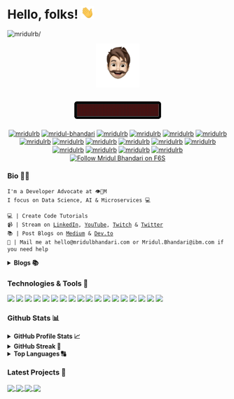 <!--
**mridulrb/mridulrb** is a ✨ _special_ ✨ repository because its `README.md` (this file) appears on your GitHub profile.

Here are some ideas to get you started:

- 🔭 I’m currently working on ...
- 🌱 I’m currently learning ...
- 👯 I’m looking to collaborate on ...
- 🤔 I’m looking for help with ...
- 💬 Ask me about ...
- 📫 How to reach me: ...
- 😄 Pronouns: ...
- ⚡ Fun fact: ...
-->

<!-- [![Header](https://raw.githubusercontent.com/mridulrb/mridulrb/master/media/Header.jpeg "Header")](https://mridulbhandari.com/) -->

# Hello, folks! <img src="https://raw.githubusercontent.com/mridulrb/mridulrb/master/media/wave.gif" width="30px"> 

<p align="left"> <img src=https://komarev.com/ghpvc/?username=mridulrb&style=plastic&color=orange alt=mridulrb/> </p>

<p align="center">
  <img src="https://raw.githubusercontent.com/mridulrb/mridulrb/master/media/logo.png" width="100px" height="100px" />
</p>

<h2 align="center"> <img src="https://raw.githubusercontent.com/mridulrb/mridulrb/master/media/signbot.gif"/> </h2>
<p align="center">
<a href=https://mridulbhandari.com target="blank"><img align="center" src=https://cdn.jsdelivr.net/npm/simple-icons@3.0.1/icons/about-dot-me.svg alt="mridulrb" height="20" width="20" /></a>
<a href=https://linkedin.com/in/mridul-bhandari target="blank"><img align="center" src=https://cdn.jsdelivr.net/npm/simple-icons@3.0.1/icons/linkedin.svg alt="mridul-bhandari" height="20" width="20" /></a>
<a href=https://www.youtube.com/c/MridulBhandari target="blank"><img align="center" src=https://cdn.jsdelivr.net/npm/simple-icons@3.0.1/icons/youtube.svg alt="mridulrb" height="20" width="20" /></a>
<a href=https://www.twitch.tv/mridulrb target="blank"><img align="center" src=https://cdn.jsdelivr.net/npm/simple-icons@3.0.1/icons/twitch.svg alt="mridulrb" height="20" width="20" /></a>
<a href=https://twitter.com/mridulrb target="blank"><img align="center" src=https://cdn.jsdelivr.net/npm/simple-icons@3.0.1/icons/twitter.svg alt="mridulrb" height="20" width="20" /></a>
<a href=https://www.kaggle.com/mridulrb target="blank"><img align="center" src=https://cdn.jsdelivr.net/npm/simple-icons@3.0.1/icons/kaggle.svg alt="mridulrb" height="20" width="20" /></a>
<a href=https://forum.freecodecamp.org/u/mridulrb/ target="blank"><img align="center" src=https://cdn.jsdelivr.net/npm/simple-icons@3.0.1/icons/freecodecamp.svg alt="mridulrb" height="20" width="20" /></a>
<a href=https://mridulrb.hashnode.dev/ target="blank"><img align="center" src=https://cdn.jsdelivr.net/npm/simple-icons@3.0.1/icons/hashnode.svg alt="mridulrb" height="20" width="20" /></a>
<a href=https://mridulrb.medium.com/ target="blank"><img align="center" src=https://cdn.jsdelivr.net/npm/simple-icons@3.0.1/icons/medium.svg alt="mridulrb" height="20" width="20" /></a>
<a href=https://stackoverflow.com/story/mridulrb target="blank"><img align="center" src=https://cdn.jsdelivr.net/npm/simple-icons@3.0.1/icons/stackoverflow.svg alt="mridulrb" height="20" width="20" /></a>
<a href=https://www.instagram.com/mridulrb target="blank"><img align="center" src=https://cdn.jsdelivr.net/npm/simple-icons@3.0.1/icons/instagram.svg alt="mridulrb" height="20" width="20" /></a>
<a href=https://codepen.io/mridulrb target="blank"><img align="center" src=https://cdn.jsdelivr.net/npm/simple-icons@3.0.1/icons/codepen.svg alt="mridulrb" height="20" width="20" /></a>
<a href=https://dev.to/mridulrb target="blank"><img align="center" src=https://cdn.jsdelivr.net/npm/simple-icons@3.0.1/icons/dev-dot-to.svg alt="mridulrb" height="20" width="20" /></a>
<a href=https://www.facebook.com/mridulrb target="blank"><img align="center" src=https://cdn.jsdelivr.net/npm/simple-icons@3.0.1/icons/facebook.svg alt="mridulrb" height="20" width="20" /></a>
<a href=https://www.behance.net/mridulbhandari target="blank"><img align="center" src=https://cdn.jsdelivr.net/npm/simple-icons@3.0.1/icons/behance.svg alt="mridulrb" height="20" width="20" /></a>
<a href=https://dribbble.com/mridulrb target="blank"><img align="center" src=https://cdn.jsdelivr.net/npm/simple-icons@3.0.1/icons/dribbble.svg alt="mridulrb" height="20" width="20" /></a>
<a href="https://www.f6s.com/mridulrb?follow=1" target="_blank" title="Follow Mridul Bhandari on F6S"><img src="https://www.f6s.com/images/f6s-follow-green.png" border="0" align="center" width="78" height="22 " alt="Follow Mridul Bhandari on F6S" style="width: 78px; height: 22px; padding: 0px; margin: 0px;" /></a>  
</p>

### Bio 👨🏻
<pre><code>I'm a Developer Advocate at 👁🐝M  
I focus on Data Science, AI &amp; Microservices 💻

💻 | Create Code Tutorials
📹 | Stream on <a href="https://linkedin.com/in/mridul-bhandari">LinkedIn</a>, <a href="https://www.youtube.com/c/MridulBhandari">YouTube</a>, <a href="https://www.twitch.tv/mridulrb">Twitch</a> &amp; <a href="https://twitter.com/mridulrb">Twitter</a>
📚 | Post Blogs on <a href="https://mridulrb.medium.com/">Medium</a> &amp; <a href="https://dev.to/mridulrb">Dev.to</a>
💬 | Mail me at hello@mridulbhandari.com or Mridul.Bhandari@ibm.com if you need help
</code></pre>

<!-- ### Blogs 📚 -->
<details> 
  <summary><b>Blogs 📚</b></summary>
    <ul>
      <li><a href="https://towardsdatascience.com/predict-loan-eligibility-using-machine-learning-models-7a14ef904057">Predict Loan Eligibility using Machine Learning Models - towards data science</a> <br/></li>
      <li><a href="https://medium.com/ibm-data-ai/integrating-ibm-watson-assistant-with-whatsapp-e62dcaa803fd">Update your chatbot on WhatsApp with IBM Watson Assistant - IBM Developer</a> <br/></li>
      <li><a href="https://developer.ibm.com/es/tutorials/integrating-ibm-watson-assistant-with-whatsapp/">Integración de IBM Watson Assistant con WhatsApp - IBM Developer Spanish</a> <br/></li>
      <li><a href="https://medium.com/analytics-vidhya/neural-network-using-r-fbd9156a2ffa">How to Create A Neural Network Using R - Analytics Vidhya</a> <br/></li>
      <li><a href="https://medium.com/callforcode/call-for-code-spot-challenge-beirut-introduction-to-ibm-cloud-services-part-2-767fc322d11a">Call for Code® Spot Challenge Beirut: Introduction to IBM Cloud Services - CFC Daily</a> <br/></li>
      <li><a href="https://medium.com/ibm-data-ai/how-to-build-a-demo-for-cross-sell-in-banking-using-ibm-cloud-pak-for-data-ca7ce857598b">How to build a demo for Cross Sell in Banking using IBM Cloud Pak for Data - IBM Data Science in Practice</a> <br/></li>
      <li><a href="https://medium.com/ibm-watson/building-a-covid-19-virtual-banking-assistant-cb4252dc1bcc">Building a COVID-19 Virtual Banking Assistant - IBM Data Science in Practice</a> <br/></li>
      <li><a href="https://medium.com/callforcode/on-july-14th-2020-cloud-developer-advocate-mridul-bhandari-from-ibm-developer-and-senior-2a8d2f67c1de">Build an app using the Disaster Resiliency Starter Kit - CFC Daily</a> <br/></li>
      <li><a href="https://dev.to/mridulrb/series/11633">Why Open Source is Important for Students? - IBM Developer</a> <br/></li>
  </ul>

<!-- - [How To Create An AR Treasure Hunt using A-Frame and AR.js - Towards AI](https://medium.com/towards-artificial-intelligence/ar-treasure-hunt-using-a-frame-and-ar-js-dcd07c33f771) -->
<!-- - [Tovit - a COVID-19 toolkit - IBM Watson](https://medium.com/ibm-watson/tovit-a-covid-19-toolkit-aed5c2fc68d1) - [Tovit - Your go-to COVID-19 toolkit - CFC Daily](https://medium.com/callforcode/tovit-ae4554bfe92f) -->
</details>

### Technologies & Tools 🔧
![](https://img.shields.io/badge/IBM_Cloud-informational?style=flat-square&logo=IBM&logoColor=white&color=054ADA)
![](https://img.shields.io/badge/MacOS-informational?style=flat&logo=apple&logoColor=white&color=ffffff)
![](https://img.shields.io/badge/Linux-informational?style=flat&logo=linux&logoColor=white&color=f86f14)
![](https://img.shields.io/badge/VS_Code-informational?style=flat&logo=visual-studio-code&logoColor=white&color=286ac6)
![](https://img.shields.io/badge/IntelliJ_IDEA-informational?style=flat&logo=intellij-idea&logoColor=white&color=000000)
![](https://img.shields.io/badge/C-informational?style=flat-square&logo=C&logoColor=white&color=A8B9CC)
![](https://img.shields.io/badge/Java-informational?style=flat-square&logo=Java&logoColor=white&color=007396)
![](https://img.shields.io/badge/Python-informational?style=flat-square&logo=Python&logoColor=white&color=3776AB)
![](https://img.shields.io/badge/JavaScript-informational?style=flat-square&logo=JavaScript&logoColor=white&color=F7DF1E)
![](https://img.shields.io/badge/HTML/CSS/HTML5-informational?style=flat-square&logo=html5&logoColor=white&color=E34F26)
![](https://img.shields.io/badge/NodeJS-informational?style=flat-square&logo=npm&logoColor=white&color=339933)
![](https://img.shields.io/badge/ReactJS-informational?style=flat-square&logo=React&logoColor=white&color=61DAFB)
![](https://img.shields.io/badge/ReactNative-informational?style=flat-square&logo=React&logoColor=white&color=61DAFB)
![](https://img.shields.io/badge/R/RStudio-informational?style=flat-square&logo=R&logoColor=white&color=276DC3)
![](https://img.shields.io/badge/Bash_Scripting-informational?style=flat-square&logo=gnu-bash&logoColor=white&color=4EAA25)
![](https://img.shields.io/badge/Red_Hat_OpenShift-informational?style=flat-square&logo=red-hat-open-shift&logoColor=white&color=EE0000)
![](https://img.shields.io/badge/Kubernetes-informational?style=flat-square&logo=kubernetes&logoColor=white&color=326CE5)
![](https://img.shields.io/badge/Docker-informational?style=flat-square&logo=docker&logoColor=white&color=2496ED)

### Github Stats 📊
<details> 
  <summary><b>GitHub Profile Stats 📈</b></summary>
    <a href="https://github.com/mridulrb/mridulrb">
    <img align="center" src="https://github-readme-stats.vercel.app/api?username=mridulrb&count_private=true&show_icons=true&theme=highcontrast&include_all_commits=true" alt="git stats"/>
    </a>
</details> 

<details> 
  <summary><b>GitHub Streak 💯</b></summary>
   <img align="center" src="https://github-readme-streak-stats.herokuapp.com/?user=mridulrb&theme=dark" alt="git stats"/>
<!-- [![GitHub Streak](https://github-readme-streak-stats.herokuapp.com/?user=mridulrb&theme=dark)](https://git.io/streak-stats) -->
</details> 

<details> 
  <summary><b>Top Languages 🔠</b></summary>
    <!-- ### Top Languages 🔠 -->
    <a href="https://github.com/mridulrb/mridulrb">
    <img align="center"src="https://github-readme-stats.vercel.app/api/top-langs/?username=mridulrb&hide=HTML,CSS&theme=dracula" alt="git stats"/>
    </a>
</details> 

### Latest Projects 📖
<a href="https://github.com/mridulrb/Predict-loan-eligibility-using-IBM-Watson-Studio">
<img align="center" src="https://github-readme-stats.vercel.app/api/pin/?username=mridulrb&repo=Predict-loan-eligibility-using-IBM-Watson-Studio&show_owner=True&theme=dracula"/>
</a>

<a href="https://github.com/mridulrb/Integrating-Watson-Assistant-with-Whatsapp">
<img align="center" src="https://github-readme-stats.vercel.app/api/pin/?username=mridulrb&repo=Integrating-Watson-Assistant-with-Whatsapp&show_owner=True&theme=synthwave"/>
</a>

<a href="https://github.com/mridulrb/Tovit">
<img align="center" src="https://github-readme-stats.vercel.app/api/pin/?username=mridulrb&repo=Tovit&show_owner=True&theme=cobalt"/>
</a>

<a href="https://github.com/mridulrb/Bank-Virtual-Assistant">
<img align="center" src="https://github-readme-stats.vercel.app/api/pin/?username=mridulrb&repo=Bank-Virtual-Assistant&show_owner=True&theme=onedark"/>
</a>

<!-- [![ReadMe Card](https://github-readme-stats.vercel.app/api/pin/?username=mridulrb&repo=watson-stock-market-predictor&show_owner=True&theme=gotham)](https://github.com/mridulrb/watson-stock-market-predictor) -->

<!-- ### GitHub Pins 📌

[![ReadMe Card](https://github-readme-stats.vercel.app/api/pin/?username=mridulrb&repo=Tovit&show_owner=True&theme=dark)](https://github.com/mridulrb/Tovit)

[![ReadMe Card](https://github-readme-stats.vercel.app/api/pin/?username=mridulrb&repo=Bank-Virtual-Assistant&show_owner=True&theme=radical)](https://github.com/mridulrb/Bank-Virtual-Assistant)

[![ReadMe Card](https://github-readme-stats.vercel.app/api/pin/?username=mridulrb&repo=AR_Treasure_Hunt_using_A-Frame_and_AR.js&show_owner=True&theme=merko)](https://github.com/mridulrb/AR_Treasure_Hunt_using_A-Frame_and_AR.js)

[![ReadMe Card](https://github-readme-stats.vercel.app/api/pin/?username=mridulrb&repo=Neural-Network-in-R&show_owner=True&theme=gruvbox)](https://github.com/mridulrb/Neural-Network-in-R)

[![ReadMe Card](https://github-readme-stats.vercel.app/api/pin/?username=mridulrb&repo=Khibra&show_owner=True&theme=tokyonight)](https://github.com/mridulrb/Khibra)

[![ReadMe Card](https://github-readme-stats.vercel.app/api/pin/?username=mridulrb&repo=Spotify-Playlist-ReactNative-GraphQL&show_owner=True&theme=onedark)](https://github.com/mridulrb/Spotify-Playlist-ReactNative-GraphQL) -->



<!-- <a href="https://github.com/mridulrb/Tovit">
  <img align="left" src="https://github-readme-stats.vercel.app/api/pin/?username=mridulrb&repo=Tovit&show_owner=True&theme=dark" width="425px" height="120px"/>
</a>


<a href="https://github.com/mridulrb/Bank-Virtual-Assistant">
  <img align="left" src="https://github-readme-stats.vercel.app/api/pin/?username=mridulrb&repo=Bank-Virtual-Assistant&show_owner=True&theme=radical" width="425px" height="120px" />
</a>

<a href="https://github.com/mridulrb/Solution-Starter-Kit-Disasters-2020">
  <img align="left" src="https://github-readme-stats.vercel.app/api/pin/?username=mridulrb&repo=Solution-Starter-Kit-Disasters-2020&show_owner=True&theme=merko" width="425px" height="120px" />
</a>

<a href="https://github.com/mridulrb/node-red-contrib-twc-covid19-tracker">
  <img align="left" src="https://github-readme-stats.vercel.app/api/pin/?username=mridulrb&repo=node-red-contrib-twc-covid19-tracker&show_owner=True&theme=gruvbox" width="425px" height="120px" />
</a>

<a href="https://github.com/mridulrb/AR_Treasure_Hunt_using_A-Frame_and_AR.js">
  <img align="left" src="https://github-readme-stats.vercel.app/api/pin/?username=mridulrb&repo=AR_Treasure_Hunt_using_A-Frame_and_AR.js&show_owner=True&theme=tokyonight" width="425px" height="120px" />
</a>

<a href="https://github.com/mridulrb/Neural-Network-in-R">
  <img align="left" src="https://github-readme-stats.vercel.app/api/pin/?username=mridulrb&repo=Neural-Network-in-R&show_owner=True&theme=onedark" width="425px" height="120px" />
</a>

<a href="https://github.com/mridulrb/Spotify-Playlist-ReactNative-GraphQL">
  <img align="left" src="https://github-readme-stats.vercel.app/api/pin/?username=mridulrb&repo=Spotify-Playlist-ReactNative-GraphQL&show_owner=True&theme=cobalt" width="425px" height="120px" />
</a>

<a href="https://github.com/mridulrb/Khibra">
  <img align="left" src="https://github-readme-stats.vercel.app/api/pin/?username=mridulrb&repo=Khibra&show_owner=True&theme=synthwave" width="425px" height="150px" />
</a>  -->
